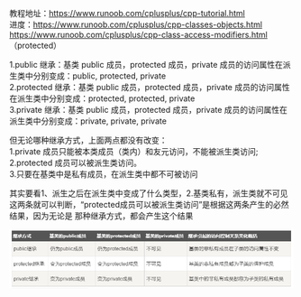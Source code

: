 教程地址：https://www.runoob.com/cplusplus/cpp-tutorial.html  
进度：https://www.runoob.com/cplusplus/cpp-classes-objects.html  
https://www.runoob.com/cplusplus/cpp-class-access-modifiers.html （protected）  

1.public 继承：基类 public 成员，protected 成员，private 成员的访问属性在派生类中分别变成：public, protected, private  
2.protected 继承：基类 public 成员，protected 成员，private 成员的访问属性在派生类中分别变成：protected, protected, private  
3.private 继承：基类 public 成员，protected 成员，private 成员的访问属性在派生类中分别变成：private, private, private  

但无论哪种继承方式，上面两点都没有改变：  
1.private 成员只能被本类成员（类内）和友元访问，不能被派生类访问;  
2.protected 成员可以被派生类访问。  
3.只要在基类中是私有成员，在派生类中都不可被访问

其实要看1、派生之后在派生类中变成了什么类型，2.基类私有，派生类就不可见 这两条就可以判断，“protected成员可以被派生类访问”是根据这两条产生的必然结果，因为无论是
那种继承方式，都会产生这个结果

![image](https://github.com/JIANever404/learn-cpp/blob/master/继承方式.png)
